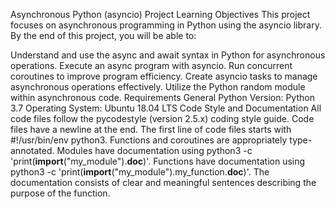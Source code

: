 Asynchronous Python (asyncio) Project
Learning Objectives
This project focuses on asynchronous programming in Python using the asyncio library. By the end of this project, you will be able to:

Understand and use the async and await syntax in Python for asynchronous operations.
Execute an async program with asyncio.
Run concurrent coroutines to improve program efficiency.
Create asyncio tasks to manage asynchronous operations effectively.
Utilize the Python random module within asynchronous code.
Requirements
General
Python Version: Python 3.7
Operating System: Ubuntu 18.04 LTS
Code Style and Documentation
All code files follow the pycodestyle (version 2.5.x) coding style guide.
Code files have a newline at the end.
The first line of code files starts with #!/usr/bin/env python3.
Functions and coroutines are appropriately type-annotated.
Modules have documentation using python3 -c 'print(__import__("my_module").__doc__)'.
Functions have documentation using python3 -c 'print(__import__("my_module").my_function.__doc__)'. The documentation consists of clear and meaningful sentences describing the purpose of the function.
